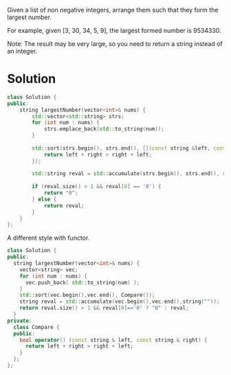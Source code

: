 Given a list of non negative integers, arrange them such that they form the largest number.

For example, given [3, 30, 34, 5, 9], the largest formed number is 9534330.

Note: The result may be very large, so you need to return a string instead of an integer.

# Solution
  
```cpp
class Solution {
public:
    string largestNumber(vector<int>& nums) {
        std::vector<std::string> strs;
        for (int num : nums) {
            strs.emplace_back(std::to_string(num));
        }
        
        std::sort(strs.begin(), strs.end(), [](const string &left, const string &right){
            return left + right > right + left;
        });
        
        std::string reval = std::accumulate(strs.begin(), strs.end(), std::string(""));
        
        if (reval.size() > 1 && reval[0] == '0') {
            return "0";
        } else {
            return reval;
        }
    }
};
```  
  
A different style with functor.  
  
```cpp
class Solution {
public:
  string largestNumber(vector<int>& nums) {
    vector<string> vec;
    for (int num : nums) {
      vec.push_back( std::to_string(num) );
    }
    std::sort(vec.begin(),vec.end(), Compare());
    string reval = std::accumulate(vec.begin(),vec.end(),string(""));
    return reval.size() > 1 && reval[0]=='0' ? "0" : reval;
  }
private:
  class Compare {
  public:
    bool operator() (const string & left, const string & right) {
      return left + right > right + left;
    }
  };
};
```

